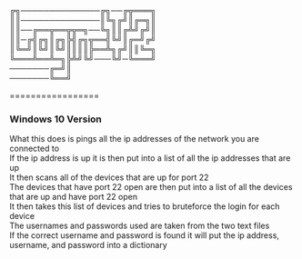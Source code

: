 ╔╗──────────────╔╗──╔╦═══╗                   
║║──────────────║╚╗╔╝║╔═╗║                        
║║──╔══╦══╦╦═╗──╚╗║║╔╩╝╔╝║                    
║║─╔╣╔╗║╔╗╠╣╔╗╦══╣╚╝║╔═╝╔╝                         
║╚═╝║╚╝║╚╝║║║║╠══╩╗╔╝║║╚═╗                     
╚═══╩══╩═╗╠╩╝╚╝───╚╝─╚═══╝                    
───────╔═╝║                       
───────╚══╝                    
   
=================
### Windows 10 Version

What this does is pings all the ip addresses of the network you are connected to          
If the ip address is up it is then put into a list of all the ip addresses that are up            
It then scans all of the devices that are up for port 22           
The devices that have port 22 open are then put into a list of all the devices that are up and have port 22 open        
It then takes this list of devices and tries to bruteforce the login for each device        
The usernames and passwords used are taken from the two text files        
If the correct username and password is found it will put the ip address, username, and password into a dictionary        
